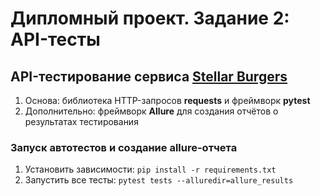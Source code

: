 # Дипломный проект. Задание 2: API-тесты

## API-тестирование сервиса [Stellar Burgers](https://stellarburgers.nomoreparties.site/ "Клик!")

1. Основа: библиотека HTTP-запросов  **requests** и фреймворк **pytest**
2. Дополнительно: фреймворк **Allure** для создания отчётов о результатах тестирования

### Запуск автотестов и создание allure-отчета

1. Установить зависимости: ```pip install -r requirements.txt```
2. Запустить все тесты: ```pytest tests --alluredir=allure_results```
